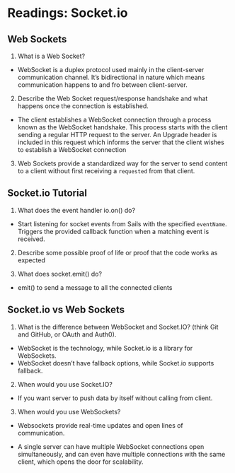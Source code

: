 # Readings: Socket.io

## Web Sockets

1. What is a Web Socket?

- WebSocket is a duplex protocol used mainly in the client-server communication channel. It’s bidirectional in nature which means communication happens to and fro between client-server.

2. Describe the Web Socket request/response handshake and what happens once the connection is established.

- The client establishes a WebSocket connection through a process known as the WebSocket handshake. This process starts with the client sending a regular HTTP request to the server. An Upgrade header is included in this request which informs the server that the client wishes to establish a WebSocket connection

3. Web Sockets provide a standardized way for the server to send content to a client without first receiving a `requested` from that client.

## Socket.io Tutorial

1. What does the event handler io.on() do?

- Start listening for socket events from Sails with the specified `eventName`. Triggers the provided callback function when a matching event is received.

2. Describe some possible proof of life or proof that the code works as expected

3. What does socket.emit() do?

- emit() to send a message to all the connected clients

## Socket.io vs Web Sockets

1. What is the difference between WebSocket and Socket.IO? (think Git and GitHub, or OAuth and Auth0).

- WebSocket is the technology, while Socket.io is a library for WebSockets.
- WebSocket doesn’t have fallback options, while Socket.io supports fallback.

2. When would you use Socket.IO?

- If you want server to push data by itself without calling from client.

3. When would you use WebSockets?

- Websockets provide real-time updates and open lines of communication.

- A single server can have multiple WebSocket connections open simultaneously, and can even have multiple connections with the same client, which opens the door for scalability.
